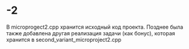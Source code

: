 # -2
В microprogect2.cpp хранится исходный код проекта.
Позднее была также добавлена другая реализация задачи (как бонус), которая хранится в second_variant_microproject2.cpp
